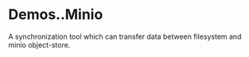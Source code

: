 # Demos..Minio

A synchronization tool which can transfer data between filesystem and minio object-store. 
